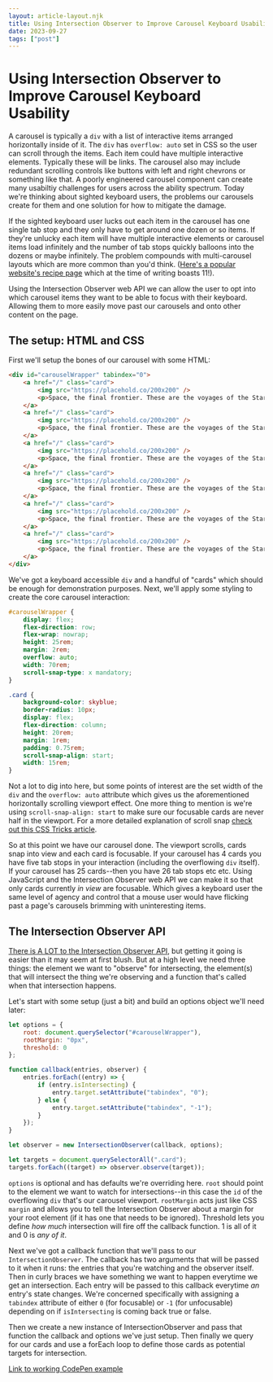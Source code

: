 ```yaml
---
layout: article-layout.njk
title: Using Intersection Observer to Improve Carousel Keyboard Usability
date: 2023-09-27
tags: ["post"]
---
```

# Using Intersection Observer to Improve Carousel Keyboard Usability

A carousel is typically a `div` with a list of interactive items arranged horizontally inside of it. The `div` has `overflow: auto` set in CSS so the user can scroll through the items. Each item could have multiple interactive elements. Typically these will be links. The carousel also may include redundant scrolling controls like buttons with left and right chevrons or something like that. A poorly engineered carousel component can create many usabiltiy challenges for users across the ability spectrum. Today we're thinking about sighted keyboard users, the problems our carousels create for them and one solution for how to mitigate the damage. 

If the sighted keyboard user lucks out each item in the carousel has one single tab stop and they only have to get around one dozen or so items. If they're unlucky each item will have multiple interactive elements or carousel items load infinitely and the number of tab stops quickly balloons into the dozens or maybe infinitely. The problem compounds with multi-carousel layouts which are more common than you'd think. ([Here's a popular website's recipe page](https://cooking.nytimes.com/) which at the time of writing boasts 11!).

Using the Intersection Observer web API we can allow the user to opt into which carousel items they want to be able to focus with their keyboard. Allowing them to more easily move past our carousels and onto other content on the page. 


## The setup: HTML and CSS
First we'll setup the bones of our carousel with some HTML:

```html
<div id="carouselWrapper" tabindex="0">
    <a href="/" class="card">
        <img src="https://placehold.co/200x200" />
        <p>Space, the final frontier. These are the voyages of the Starship Enterprise.</p>
    </a>
    <a href="/" class="card">
        <img src="https://placehold.co/200x200" />
        <p>Space, the final frontier. These are the voyages of the Starship Enterprise.</p>
    </a>
    <a href="/" class="card">
        <img src="https://placehold.co/200x200" />
        <p>Space, the final frontier. These are the voyages of the Starship Enterprise.</p>
    </a>
    <a href="/" class="card">
        <img src="https://placehold.co/200x200" />
        <p>Space, the final frontier. These are the voyages of the Starship Enterprise.</p>
    </a>
    <a href="/" class="card">
        <img src="https://placehold.co/200x200" />
        <p>Space, the final frontier. These are the voyages of the Starship Enterprise.</p>
    </a>
    <a href="/" class="card">
        <img src="https://placehold.co/200x200" />
        <p>Space, the final frontier. These are the voyages of the Starship Enterprise.</p>
    </a>
</div>
```

We've got a keyboard accessible `div` and a handful of "cards" which should be enough for demonstration purposes. Next, we'll apply some styling to create the core carousel interaction: 

```css
#carouselWrapper {
    display: flex;
    flex-direction: row;
    flex-wrap: nowrap;
    height: 25rem;
    margin: 2rem;
    overflow: auto;
    width: 70rem;
    scroll-snap-type: x mandatory;
}

.card {
    background-color: skyblue;
    border-radius: 10px;
    display: flex;
    flex-direction: column;
    height: 20rem;
    margin: 1rem;
    padding: 0.75rem;
    scroll-snap-align: start;
    width: 15rem;
}
```

Not a lot to dig into here, but some points of interest are the set width of the `div` and the `overflow: auto` attribute which gives us the aforementioned horizontally scrolling viewport effect. One more thing to mention is we're using `scroll-snap-align: start` to make sure our focusable cards are never half in the viewport. For a more detailed explanation of scroll snap [check out this CSS Tricks article](https://css-tricks.com/practical-css-scroll-snapping/).

So at this point we have our carousel done. The viewport scrolls, cards snap into view and each card is focusable. If your carousel has 4 cards you have five tab stops in your interaction (including the overflowing `div` itself). If your carousel has 25 cards--then you have 26 tab stops etc etc. Using JavaScript and the Intersection Observer web API we can make it so that only cards currently _in view_ are focusable. Which gives a keyboard user the same level of agency and control that a mouse user would have flicking past a page's carousels brimming with uninteresting items.

## The Intersection Observer API

[There is A LOT to the Intersection Observer API](https://developer.mozilla.org/en-US/docs/Web/API/Intersection_Observer_API), but getting it going is easier than it may seem at first blush. But at a high level we need three things: the element we want to "observe" for intersecting, the element(s) that will intersect the thing we're observing and a function that's called when that intersection happens. 

Let's start with some setup (just a bit) and build an options object we'll need later:

```js
let options = {
    root: document.querySelector("#carouselWrapper"),
    rootMargin: "0px",
    threshold: 0
};

function callback(entries, observer) {
    entries.forEach((entry) => {
        if (entry.isIntersecting) {
            entry.target.setAttribute("tabindex", "0");
        } else {
            entry.target.setAttribute("tabindex", "-1");
        }
    });
}

let observer = new IntersectionObserver(callback, options);

let targets = document.querySelectorAll(".card");
targets.forEach((target) => observer.observe(target));
```

`options` is optional and has defaults we're overriding here. `root` should point to the element we want to watch for intersections--in this case the `id` of the overflowing `div` that's our carousel viewport. `rootMargin` acts just like CSS `margin` and allows you to tell the Intersection Observer about a margin for your root element (if it has one that needs to be ignored). Threshold lets you define _how much_ intersection will fire off the callback function. 1 is all of it and 0 is _any of it_. 

Next we've got a callback function that we'll pass to our `IntersectionObserver`. The callback has two arguments that will be passed to it when it runs: the entries that you're watching and the observer itself. Then in curly braces we have something we want to happen everytime we get an intersection. Each entry will be passed to this callback everytime _an_ entry's state changes. We're concerned specifically with assigning a `tabindex` attribute of either `0` (for focusable) or `-1` (for unfocusable) depending on if `isIntersecting` is coming back true or false.

Then we create a new instance of IntersectionObserver and pass that function the callback and options we've just setup. Then finally we query for our cards and use a forEach loop to define those cards as potential targets for intersection.

[Link to working CodePen example](https://codepen.io/dakahn/pen/rNodvvK?editors=1010)
